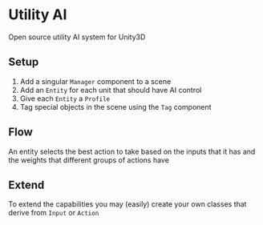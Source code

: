 # Utility AI
Open source utility AI system for Unity3D

## Setup

1. Add a singular ``Manager`` component to a scene
2. Add an ``Entity`` for each unit that should have AI control
3. Give each ``Entity`` a ``Profile``
4. Tag special objects in the scene using the ``Tag`` component 

## Flow

An entity selects the best action to take based on the inputs that it has and the weights that different groups of actions have

## Extend

To extend the capabilities you may (easily) create your own classes that derive from ``Input`` or ``Action``
